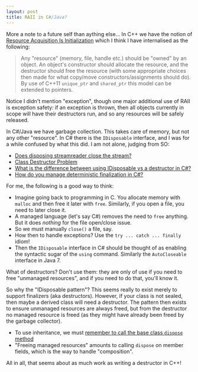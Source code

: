 ```yaml
---
layout: post
title: RAII in C#/Java?
---
```


More a note to a future self than aything else...  In C++ we have the notion of [Resource Acquisition Is Initialization](https://en.wikipedia.org/wiki/Resource_Acquisition_Is_Initialization) which I think I have internalised as the following:

> Any "resource" (memory, file, handle etc.) should be "owned" by an object.  An object's constructor should allocate the resource, and the destructor should free the resource (with some appropriate choices then made for what copy/move constructors/assignments should do).  By use of C++11 `unique_ptr` and `shared_ptr` this model can be extended to pointers.

Notice I didn't mention "exception", though one major additional use of RAII is exception safety: if an exception is thrown, then all objects currently in scope will have their destructors run, and so any resources will be safely released.

In C#/Java we have garbage collection.  This takes care of memory, but not any other "resource".  In C# there is the `IDisposable` interface, and I was for a while confused by what this did.  I am not alone, judging from SO:

   - [Does disposing streamreader close the stream?](http://stackoverflow.com/questions/1065168/does-disposing-streamreader-close-the-stream)
   - [Class Destructor Problem](http://stackoverflow.com/questions/2529222/class-destructor-problem)
   - [What is the difference between using IDisposable vs a destructor in C#?](http://stackoverflow.com/questions/339063/what-is-the-difference-between-using-idisposable-vs-a-destructor-in-c?rq=1)
   - [How do you manage deterministic finalization in C#?](http://stackoverflow.com/questions/188473/how-do-you-manage-deterministic-finalization-in-c)
   
For me, the following is a good way to think:

   - Imagine going back to programming in C.  You allocate memory with `malloc` and then free it later with `free`.  Similarly, if you open a file, you need to later close it.
   - A managed language (let's say C#) removes the need to `free` anything.  But it does _nothing_ for the file open/close issue.
   - So we must manually `close()` a file, say.
   - How then to handle exceptions?  Use the `try ... catch ... finally` idiom!
   - Then the `IDisposable` interface in C# should be thought of as enabling the syntactic sugar of the `using` command.  Similarly the `AutoCloseable` interface in Java 7.
   
What of destructors?  Don't use them: they are only of use if you need to free "unmanaged resources", and if you need to do that, you'll know it.

So why the "IDisposable pattern"?  This seems really to exist merely to support finalizers (aka destructors).  However, if your class is not sealed, then maybe a derived class will need a destructor.  The pattern then exists to ensure unmanaged resources are always freed, but from the destructor no managed resource is freed (as they might have already been freed by the garbage collector).

   - To use inheritance, we must [remember to call the base class `dispose` method](https://msdn.microsoft.com/en-us/library/ms182330.aspx)
   - "Freeing managed resources" amounts to calling `dispose` on member fields, which is the way to handle "composition".
   
All in all, that seems about as much work as writing a destructor in C++!